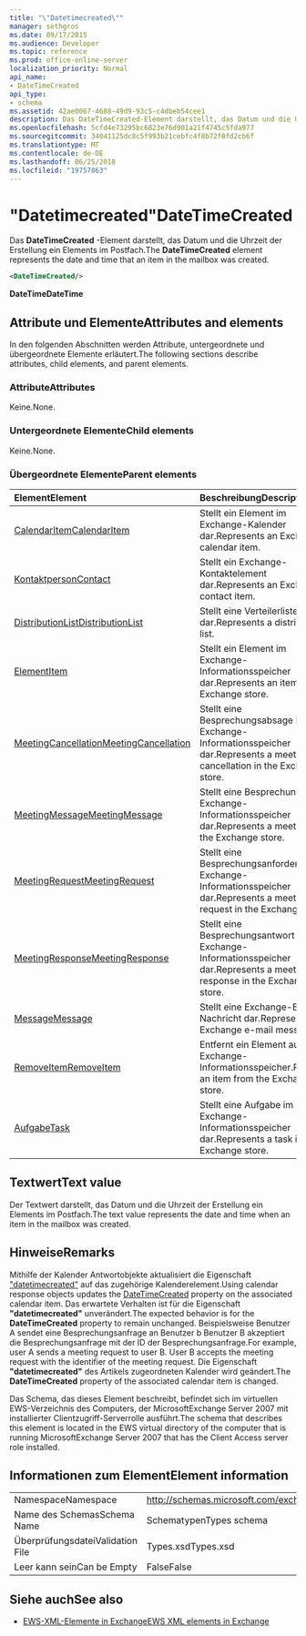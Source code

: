 ```yaml
---
title: "\"Datetimecreated\""
manager: sethgros
ms.date: 09/17/2015
ms.audience: Developer
ms.topic: reference
ms.prod: office-online-server
localization_priority: Normal
api_name:
- DateTimeCreated
api_type:
- schema
ms.assetid: 42ae0067-4688-49d9-93c5-c4dbeb54cee1
description: Das DateTimeCreated-Element darstellt, das Datum und die Uhrzeit der Erstellung ein Elements im Postfach.
ms.openlocfilehash: 5cfd4e73295bc6823e76d901a21f4745c5fda977
ms.sourcegitcommit: 34041125dc8c5f993b21cebfc4f8b72f0fd2cb6f
ms.translationtype: MT
ms.contentlocale: de-DE
ms.lasthandoff: 06/25/2018
ms.locfileid: "19757863"
---
```

# <a name="datetimecreated"></a><span data-ttu-id="99d8f-103">"Datetimecreated"</span><span class="sxs-lookup"><span data-stu-id="99d8f-103">DateTimeCreated</span></span>

<span data-ttu-id="99d8f-104">Das **DateTimeCreated** -Element darstellt, das Datum und die Uhrzeit der Erstellung ein Elements im Postfach.</span><span class="sxs-lookup"><span data-stu-id="99d8f-104">The **DateTimeCreated** element represents the date and time that an item in the mailbox was created.</span></span> 
  
```xml
<DateTimeCreated/>
```

<span data-ttu-id="99d8f-105">**DateTime**</span><span class="sxs-lookup"><span data-stu-id="99d8f-105">**DateTime**</span></span>

## <a name="attributes-and-elements"></a><span data-ttu-id="99d8f-106">Attribute und Elemente</span><span class="sxs-lookup"><span data-stu-id="99d8f-106">Attributes and elements</span></span>

<span data-ttu-id="99d8f-107">In den folgenden Abschnitten werden Attribute, untergeordnete und übergeordnete Elemente erläutert.</span><span class="sxs-lookup"><span data-stu-id="99d8f-107">The following sections describe attributes, child elements, and parent elements.</span></span>
  
### <a name="attributes"></a><span data-ttu-id="99d8f-108">Attribute</span><span class="sxs-lookup"><span data-stu-id="99d8f-108">Attributes</span></span>

<span data-ttu-id="99d8f-109">Keine.</span><span class="sxs-lookup"><span data-stu-id="99d8f-109">None.</span></span>
  
### <a name="child-elements"></a><span data-ttu-id="99d8f-110">Untergeordnete Elemente</span><span class="sxs-lookup"><span data-stu-id="99d8f-110">Child elements</span></span>

<span data-ttu-id="99d8f-111">Keine.</span><span class="sxs-lookup"><span data-stu-id="99d8f-111">None.</span></span>
  
### <a name="parent-elements"></a><span data-ttu-id="99d8f-112">Übergeordnete Elemente</span><span class="sxs-lookup"><span data-stu-id="99d8f-112">Parent elements</span></span>

|<span data-ttu-id="99d8f-113">**Element**</span><span class="sxs-lookup"><span data-stu-id="99d8f-113">**Element**</span></span>|<span data-ttu-id="99d8f-114">**Beschreibung**</span><span class="sxs-lookup"><span data-stu-id="99d8f-114">**Description**</span></span>|
|:-----|:-----|
|[<span data-ttu-id="99d8f-115">CalendarItem</span><span class="sxs-lookup"><span data-stu-id="99d8f-115">CalendarItem</span></span>](calendaritem.md) <br/> |<span data-ttu-id="99d8f-116">Stellt ein Element im Exchange-Kalender dar.</span><span class="sxs-lookup"><span data-stu-id="99d8f-116">Represents an Exchange calendar item.</span></span>  <br/> |
|[<span data-ttu-id="99d8f-117">Kontaktperson</span><span class="sxs-lookup"><span data-stu-id="99d8f-117">Contact</span></span>](contact.md) <br/> |<span data-ttu-id="99d8f-118">Stellt ein Exchange-Kontaktelement dar.</span><span class="sxs-lookup"><span data-stu-id="99d8f-118">Represents an Exchange contact item.</span></span>  <br/> |
|[<span data-ttu-id="99d8f-119">DistributionList</span><span class="sxs-lookup"><span data-stu-id="99d8f-119">DistributionList</span></span>](distributionlist.md) <br/> |<span data-ttu-id="99d8f-120">Stellt eine Verteilerliste dar.</span><span class="sxs-lookup"><span data-stu-id="99d8f-120">Represents a distribution list.</span></span>  <br/> |
|[<span data-ttu-id="99d8f-121">Element</span><span class="sxs-lookup"><span data-stu-id="99d8f-121">Item</span></span>](item.md) <br/> |<span data-ttu-id="99d8f-122">Stellt ein Element im Exchange-Informationsspeicher dar.</span><span class="sxs-lookup"><span data-stu-id="99d8f-122">Represents an item in the Exchange store.</span></span>  <br/> |
|[<span data-ttu-id="99d8f-123">MeetingCancellation</span><span class="sxs-lookup"><span data-stu-id="99d8f-123">MeetingCancellation</span></span>](meetingcancellation.md) <br/> |<span data-ttu-id="99d8f-124">Stellt eine Besprechungsabsage im Exchange-Informationsspeicher dar.</span><span class="sxs-lookup"><span data-stu-id="99d8f-124">Represents a meeting cancellation in the Exchange store.</span></span>  <br/> |
|[<span data-ttu-id="99d8f-125">MeetingMessage</span><span class="sxs-lookup"><span data-stu-id="99d8f-125">MeetingMessage</span></span>](meetingmessage.md) <br/> |<span data-ttu-id="99d8f-126">Stellt eine Besprechung im Exchange-Informationsspeicher dar.</span><span class="sxs-lookup"><span data-stu-id="99d8f-126">Represents a meeting in the Exchange store.</span></span>  <br/> |
|[<span data-ttu-id="99d8f-127">MeetingRequest</span><span class="sxs-lookup"><span data-stu-id="99d8f-127">MeetingRequest</span></span>](meetingrequest.md) <br/> |<span data-ttu-id="99d8f-128">Stellt eine Besprechungsanforderung im Exchange-Informationsspeicher dar.</span><span class="sxs-lookup"><span data-stu-id="99d8f-128">Represents a meeting request in the Exchange store.</span></span>  <br/> |
|[<span data-ttu-id="99d8f-129">MeetingResponse</span><span class="sxs-lookup"><span data-stu-id="99d8f-129">MeetingResponse</span></span>](meetingresponse.md) <br/> |<span data-ttu-id="99d8f-130">Stellt eine Besprechungsantwort im Exchange-Informationsspeicher dar.</span><span class="sxs-lookup"><span data-stu-id="99d8f-130">Represents a meeting response in the Exchange store.</span></span>  <br/> |
|[<span data-ttu-id="99d8f-131">Message</span><span class="sxs-lookup"><span data-stu-id="99d8f-131">Message</span></span>](message-ex15websvcsotherref.md) <br/> |<span data-ttu-id="99d8f-132">Stellt eine Exchange-E-Mail-Nachricht dar.</span><span class="sxs-lookup"><span data-stu-id="99d8f-132">Represents an Exchange e-mail message.</span></span>  <br/> |
|[<span data-ttu-id="99d8f-133">RemoveItem</span><span class="sxs-lookup"><span data-stu-id="99d8f-133">RemoveItem</span></span>](removeitem.md) <br/> |<span data-ttu-id="99d8f-134">Entfernt ein Element aus dem Exchange-Informationsspeicher.</span><span class="sxs-lookup"><span data-stu-id="99d8f-134">Removes an item from the Exchange store.</span></span>  <br/> |
|[<span data-ttu-id="99d8f-135">Aufgabe</span><span class="sxs-lookup"><span data-stu-id="99d8f-135">Task</span></span>](task.md) <br/> |<span data-ttu-id="99d8f-136">Stellt eine Aufgabe im Exchange-Informationsspeicher dar.</span><span class="sxs-lookup"><span data-stu-id="99d8f-136">Represents a task in the Exchange store.</span></span>  <br/> |
   
## <a name="text-value"></a><span data-ttu-id="99d8f-137">Textwert</span><span class="sxs-lookup"><span data-stu-id="99d8f-137">Text value</span></span>

<span data-ttu-id="99d8f-138">Der Textwert darstellt, das Datum und die Uhrzeit der Erstellung ein Elements im Postfach.</span><span class="sxs-lookup"><span data-stu-id="99d8f-138">The text value represents the date and time when an item in the mailbox was created.</span></span>
  
## <a name="remarks"></a><span data-ttu-id="99d8f-139">Hinweise</span><span class="sxs-lookup"><span data-stu-id="99d8f-139">Remarks</span></span>

<span data-ttu-id="99d8f-140">Mithilfe der Kalender Antwortobjekte aktualisiert die Eigenschaft ["datetimecreated"](datetimecreated.md) auf das zugehörige Kalenderelement.</span><span class="sxs-lookup"><span data-stu-id="99d8f-140">Using calendar response objects updates the [DateTimeCreated](datetimecreated.md) property on the associated calendar item.</span></span> <span data-ttu-id="99d8f-141">Das erwartete Verhalten ist für die Eigenschaft **"datetimecreated"** unverändert.</span><span class="sxs-lookup"><span data-stu-id="99d8f-141">The expected behavior is for the **DateTimeCreated** property to remain unchanged.</span></span> <span data-ttu-id="99d8f-142">Beispielsweise Benutzer A sendet eine Besprechungsanfrage an Benutzer b Benutzer B akzeptiert die Besprechungsanfrage mit der ID der Besprechungsanfrage.</span><span class="sxs-lookup"><span data-stu-id="99d8f-142">For example, user A sends a meeting request to user B. User B accepts the meeting request with the identifier of the meeting request.</span></span> <span data-ttu-id="99d8f-143">Die Eigenschaft **"datetimecreated"** des Artikels zugeordneten Kalender wird geändert.</span><span class="sxs-lookup"><span data-stu-id="99d8f-143">The **DateTimeCreated** property of the associated calendar item is changed.</span></span> 
  
<span data-ttu-id="99d8f-144">Das Schema, das dieses Element beschreibt, befindet sich im virtuellen EWS-Verzeichnis des Computers, der MicrosoftExchange Server 2007 mit installierter Clientzugriff-Serverrolle ausführt.</span><span class="sxs-lookup"><span data-stu-id="99d8f-144">The schema that describes this element is located in the EWS virtual directory of the computer that is running MicrosoftExchange Server 2007 that has the Client Access server role installed.</span></span>
  
## <a name="element-information"></a><span data-ttu-id="99d8f-145">Informationen zum Element</span><span class="sxs-lookup"><span data-stu-id="99d8f-145">Element information</span></span>

|||
|:-----|:-----|
|<span data-ttu-id="99d8f-146">Namespace</span><span class="sxs-lookup"><span data-stu-id="99d8f-146">Namespace</span></span>  <br/> |http://schemas.microsoft.com/exchange/services/2006/types  <br/> |
|<span data-ttu-id="99d8f-147">Name des Schemas</span><span class="sxs-lookup"><span data-stu-id="99d8f-147">Schema Name</span></span>  <br/> |<span data-ttu-id="99d8f-148">Schematypen</span><span class="sxs-lookup"><span data-stu-id="99d8f-148">Types schema</span></span>  <br/> |
|<span data-ttu-id="99d8f-149">Überprüfungsdatei</span><span class="sxs-lookup"><span data-stu-id="99d8f-149">Validation File</span></span>  <br/> |<span data-ttu-id="99d8f-150">Types.xsd</span><span class="sxs-lookup"><span data-stu-id="99d8f-150">Types.xsd</span></span>  <br/> |
|<span data-ttu-id="99d8f-151">Leer kann sein</span><span class="sxs-lookup"><span data-stu-id="99d8f-151">Can be Empty</span></span>  <br/> |<span data-ttu-id="99d8f-152">False</span><span class="sxs-lookup"><span data-stu-id="99d8f-152">False</span></span>  <br/> |
   
## <a name="see-also"></a><span data-ttu-id="99d8f-153">Siehe auch</span><span class="sxs-lookup"><span data-stu-id="99d8f-153">See also</span></span>

- [<span data-ttu-id="99d8f-154">EWS-XML-Elemente in Exchange</span><span class="sxs-lookup"><span data-stu-id="99d8f-154">EWS XML elements in Exchange</span></span>](ews-xml-elements-in-exchange.md)

